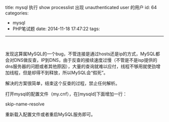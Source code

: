 title: mysql 执行 show processlist 出现 unauthenticated user 的用户
id: 64
categories:
  - mysql
  - PHP笔试题
date: 2014-11-18 17:47:22
tags:
---

&nbsp;

发现这算属MySQL的一个bug，不管连接是通过hosts还是ip的方式，MySQL都会对DNS做反查，IP到DNS，由于反查的接续速度过慢（不管是不是isp提供的dns服务器的问题或者其他原因），大量的查询就难以应付，线程不够用就使劲增加线程，但是却得不到释放，所以MySQL会“假死”。

解决的方案很简单，结束这个反查的过程，禁止任何解析。

打开mysql的配置文件（my.cnf），在[mysqld]下面增加一行：

skip-name-resolve

重新载入配置文件或者重启MySQL服务即可。